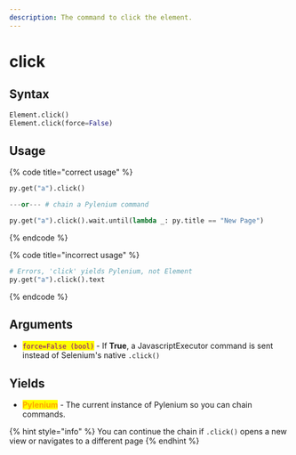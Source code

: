 ```yaml
---
description: The command to click the element.
---
```


# click

## Syntax

```python
Element.click()
Element.click(force=False)
```

## Usage

{% code title="correct usage" %}
```python
py.get("a").click()

---or--- # chain a Pylenium command

py.get("a").click().wait.until(lambda _: py.title == "New Page")
```
{% endcode %}

{% code title="incorrect usage" %}
```python
# Errors, 'click' yields Pylenium, not Element
py.get("a").click().text
```
{% endcode %}

## Arguments

* <mark style="color:purple;">`force=False (bool)`</mark> - If **True**, a JavascriptExecutor command is sent instead of Selenium's native `.click()`

## Yields

* <mark style="color:orange;">**Pylenium**</mark> - The current instance of Pylenium so you can chain commands.

{% hint style="info" %}
You can continue the chain if `.click()` opens a new view or navigates to a different page
{% endhint %}
